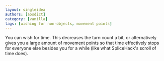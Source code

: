 ```yaml
---
layout: singleidea
authors: [aosdict]
category: [vanilla]
tags: [wishing for non-objects, movement points]
---
```

You can wish for time. This decreases the turn count a bit, or alternatively gives you a large amount of movement points so that time effectively stops for everyone else besides you for a while (like what SpliceHack's scroll of time does).
